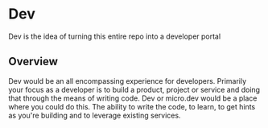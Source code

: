 # Dev

Dev is the idea of turning this entire repo into a developer portal

## Overview

Dev would be an all encompassing experience for developers. Primarily your focus as a developer 
is to build a product, project or service and doing that through the means of writing code. 
Dev or micro.dev would be a place where you could do this. The ability to write the code, to 
learn, to get hints as you're building and to leverage existing services.
